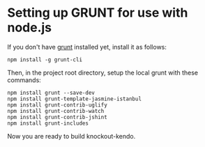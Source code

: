 # Setting up GRUNT for use with node.js

If you don't have [grunt](http://gruntjs.com/) installed yet, install it as follows:

    npm install -g grunt-cli

Then, in the project root directory, setup the local grunt with these commands:

    npm install grunt --save-dev
    npm install grunt-template-jasmine-istanbul
    npm install grunt-contrib-uglify
    npm install grunt-contrib-watch
    npm install grunt-contrib-jshint
    npm install grunt-includes

Now you are ready to build knockout-kendo.

